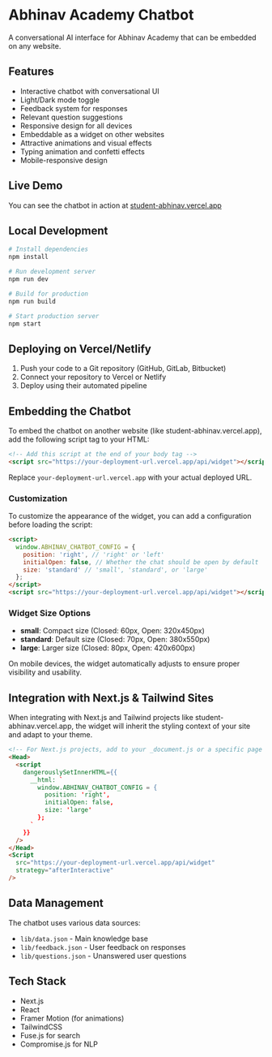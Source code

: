 # Abhinav Academy Chatbot

A conversational AI interface for Abhinav Academy that can be embedded on any website.

## Features

- Interactive chatbot with conversational UI
- Light/Dark mode toggle
- Feedback system for responses
- Relevant question suggestions
- Responsive design for all devices
- Embeddable as a widget on other websites
- Attractive animations and visual effects
- Typing animation and confetti effects
- Mobile-responsive design

## Live Demo

You can see the chatbot in action at [student-abhinav.vercel.app](https://student-abhinav.vercel.app)

## Local Development

```bash
# Install dependencies
npm install

# Run development server
npm run dev

# Build for production
npm run build

# Start production server
npm start
```

## Deploying on Vercel/Netlify

1. Push your code to a Git repository (GitHub, GitLab, Bitbucket)
2. Connect your repository to Vercel or Netlify
3. Deploy using their automated pipeline

## Embedding the Chatbot

To embed the chatbot on another website (like student-abhinav.vercel.app), add the following script tag to your HTML:

```html
<!-- Add this script at the end of your body tag -->
<script src="https://your-deployment-url.vercel.app/api/widget"></script>
```

Replace `your-deployment-url.vercel.app` with your actual deployed URL.

### Customization

To customize the appearance of the widget, you can add a configuration before loading the script:

```html
<script>
  window.ABHINAV_CHATBOT_CONFIG = {
    position: 'right', // 'right' or 'left'
    initialOpen: false, // Whether the chat should be open by default
    size: 'standard' // 'small', 'standard', or 'large'
  };
</script>
<script src="https://your-deployment-url.vercel.app/api/widget"></script>
```

### Widget Size Options

- **small**: Compact size (Closed: 60px, Open: 320x450px)
- **standard**: Default size (Closed: 70px, Open: 380x550px)
- **large**: Larger size (Closed: 80px, Open: 420x600px)

On mobile devices, the widget automatically adjusts to ensure proper visibility and usability.

## Integration with Next.js & Tailwind Sites

When integrating with Next.js and Tailwind projects like student-abhinav.vercel.app, the widget will inherit the styling context of your site and adapt to your theme.

```html
<!-- For Next.js projects, add to your _document.js or a specific page -->
<Head>
  <script
    dangerouslySetInnerHTML={{
      __html: `
        window.ABHINAV_CHATBOT_CONFIG = {
          position: 'right',
          initialOpen: false,
          size: 'large'
        };
      `
    }}
  />
</Head>
<Script 
  src="https://your-deployment-url.vercel.app/api/widget" 
  strategy="afterInteractive"
/>
```

## Data Management

The chatbot uses various data sources:

- `lib/data.json` - Main knowledge base
- `lib/feedback.json` - User feedback on responses
- `lib/questions.json` - Unanswered user questions

## Tech Stack

- Next.js
- React
- Framer Motion (for animations)
- TailwindCSS
- Fuse.js for search
- Compromise.js for NLP 